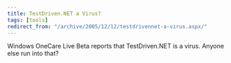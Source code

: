 ```yaml
---
title: TestDriven.NET a Virus?
tags: [tools]
redirect_from: "/archive/2005/12/12/testdrivennet-a-virus.aspx/"
---
```


Windows OneCare Live Beta reports that TestDriven.NET is a virus. Anyone
else run into that?

